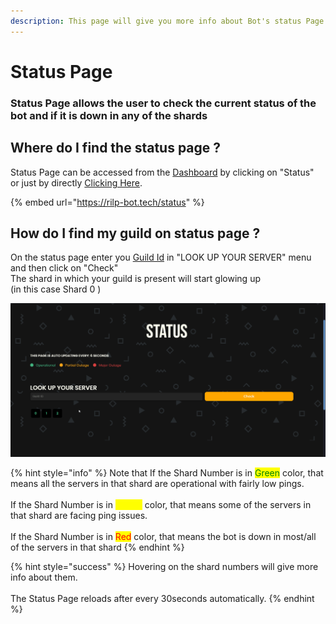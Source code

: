 ```yaml
---
description: This page will give you more info about Bot's status Page
---
```


# Status Page

### Status Page allows the user to check the current status of the bot and if it is down in any of the shards

## Where do I find the status page ?

Status Page can be accessed from the [Dashboard](https://rilp-bot.tech) by clicking on "Status" \
or just by directly [Clicking Here](https://rilp-bot.tech/status).

{% embed url="https://rilp-bot.tech/status" %}

## How do I find my guild on status page ?

On the status page enter you [Guild Id](../getting-started/basics.md#copying-server-ids) in "LOOK UP YOUR SERVER" menu and then click on "Check"\
The shard in which your guild is present will start glowing up \
(in this case Shard 0 )

![Finding Guild on the status page](../.gitbook/assets/1.gif)

{% hint style="info" %}
Note that If the Shard Number is in <mark style="color:green;">Green</mark> color, that means all the servers in that shard are operational with fairly low pings.\
\
If the Shard Number is in <mark style="color:yellow;">Yellow</mark> color, that means some of the servers in that shard are facing ping issues.\
\
If the Shard Number is in <mark style="color:red;">Red</mark> color, that means the bot is down in most/all of the servers in that shard
{% endhint %}

{% hint style="success" %}
Hovering on the shard numbers will give more info about them.\
\
The Status Page reloads after every 30seconds automatically.
{% endhint %}

